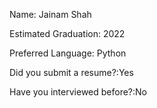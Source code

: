 Name: Jainam Shah 

Estimated Graduation: 2022

Preferred Language: Python


Did you submit a resume?:Yes

Have you interviewed before?:No
